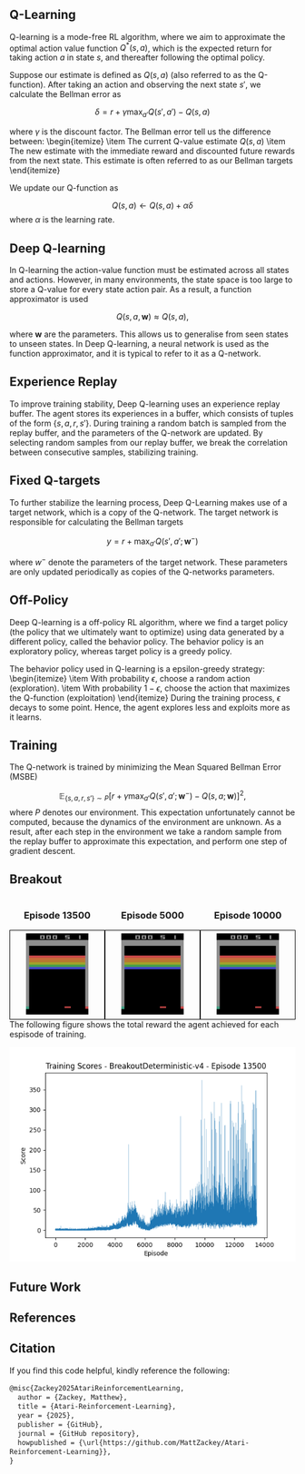 ## Q-Learning
Q-learning is a mode-free RL algorithm, where we aim to approximate the optimal action value function $Q^*(s,a)$, which is the expected return for taking action $a$ in state $s$, and thereafter following the optimal policy. 

Suppose our estimate is defined as $Q(s,a)$ (also referred to as the Q-function). After taking an action and observing the next state $s'$, we calculate the Bellman error as

$$\delta = r + \gamma \max_{a'}Q(s', a') - Q(s, a)$$

where $\gamma$ is the discount factor. The Bellman error tell us the difference between: 
\begin{itemize}
    \item The current Q-value estimate $Q(s, a)$
    \item The new estimate with the immediate reward and discounted future rewards from the next state. This estimate is often referred to as our Bellman targets
\end{itemize}

We update our Q-function as

$$ Q(s,a) \leftarrow Q(s,a) + \alpha \delta $$
where $\alpha$ is the learning rate.

## Deep Q-learning

In Q-learning the action-value function must be estimated across all states and actions. However, in many environments, the state space is too large to store a Q-value for every state action pair. As a result, a function approximator is used 

$$ Q(s,a, \textbf{w}) \approx Q(s,a), $$

where $\textbf{w}$ are the parameters. This allows us to generalise from seen states to unseen states. In Deep Q-learning, a neural network is used as the function approximator, and it is typical to refer to it as a Q-network.  

## Experience Replay

To improve training stability, Deep Q-learning uses an experience replay buffer. The agent stores its experiences in a buffer, which consists of tuples of the form $\{s, a, r, s'\}$. During training a random batch is sampled from the replay buffer, and the parameters of the Q-network are updated. By selecting random samples from our replay buffer, we break the correlation between consecutive samples, stabilizing training.

## Fixed Q-targets

To further stabilize the learning process, Deep Q-Learning makes use of a target network, which is a copy of the Q-network. The target network is responsible for calculating the Bellman targets

$$ y = r + \max_{a'}Q(s', a'; \mathbf{w}^-) $$

where $w^-$ denote the parameters of the target network. These parameters are only updated periodically as copies of the Q-networks parameters.

## Off-Policy
Deep Q-learning is a off-policy RL algorithm, where we find a target policy (the policy that we ultimately want to optimize) using data generated by a different policy, called the behavior policy. The behavior policy is an exploratory policy, whereas target policy is a greedy policy.

The behavior policy used in Q-learning is a epsilon-greedy strategy:
\begin{itemize}
    \item With probability $\epsilon$, choose a random action (exploration).
    \item With probability $1 - \epsilon$, choose the action that maximizes the Q-function (exploitation)
\end{itemize}
During the training process, $\epsilon$ decays to some point. Hence, the agent explores less and exploits more as it learns.

## Training
The Q-network is trained by minimizing the Mean Squared Bellman Error (MSBE)

$$ \mathbb{E}_{\{s, a, r, s'\} \sim P}\left[r + \gamma \max_{a'}Q(s', a'; \mathbf{w}^-) - Q(s, a; \mathbf{w})\right]^2, $$
where $P$ denotes our environment. This expectation unfortunately cannot be computed, because the dynamics of the environment are unknown. As a result, after each step in the environment we take a random sample from the replay buffer to approximate this expectation, and perform one step of gradient descent. 



## Breakout

<div style="display: flex;">

  <div style="flex: 1; text-align: center;">
    <h3>Episode 13500</h3>
    <div style="border: 1px solid black; padding: 5px; display: inline-block">
      <img src="game_results/Breakout/agent_13500.gif" alt="Image 1" style="max-width: 70%; width: 400px;">
    </div>
  </div>

  <div style="flex: 1; text-align: center;">
    <h3>Episode 5000</h3>
    <div style="border: 1px solid black; padding: 5px;; display: inline-block">
      <img src="game_results/Breakout/agent_5000.gif" alt="Image 2" style="max-width: 70%; width: 200px;">
    </div>
  </div>

   <div style="flex: 1; text-align: center;">
    <h3>Episode 10000</h3>
    <div style="border: 1px solid black; padding: 5px;; display: inline-block">
      <img src="game_results/Breakout/agent_10000.gif" alt="Image 3" style="max-width: 70%; width: 200px;">
    </div>
  </div>

</div>
  The following figure shows the total reward the agent achieved for each espisode of training.

<p align="center">
<img src="game_results/Breakout/episode_scores_13500.png" width="800"/>
</p>


## Future Work

## References

## Citation

If you find this code helpful, kindly reference the following:

```
@misc{Zackey2025AtariReinforcementLearning,
  author = {Zackey, Matthew},
  title = {Atari-Reinforcement-Learning},
  year = {2025},
  publisher = {GitHub},
  journal = {GitHub repository},
  howpublished = {\url{https://github.com/MattZackey/Atari-Reinforcement-Learning}},
}
```
